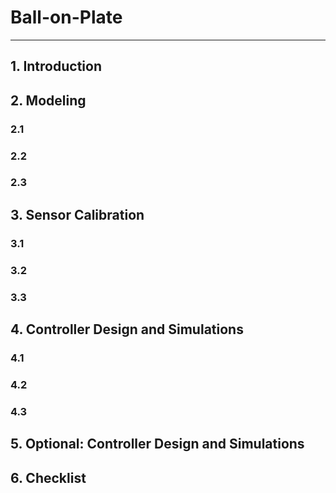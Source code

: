 # Ball-on-Plate
-----------------------------------------------------------------------------------------
## 1. Introduction

## 2. Modeling
### 2.1
### 2.2
### 2.3
## 3. Sensor Calibration
### 3.1
### 3.2
### 3.3
## 4. Controller Design and Simulations
### 4.1
### 4.2
### 4.3
## 5. Optional: Controller Design and Simulations

## 6. Checklist
